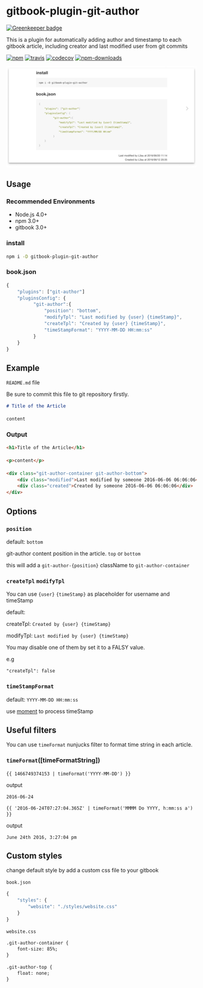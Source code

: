 # gitbook-plugin-git-author

[![Greenkeeper badge](https://badges.greenkeeper.io/L3au/gitbook-plugin-git-author.svg)](https://greenkeeper.io/)

This is a plugin for automatically adding author and timestamp to each gitbook article, including creator and last modified user from git commits

[![npm](https://img.shields.io/npm/v/gitbook-plugin-git-author.svg)](https://www.npmjs.com/package/gitbook-plugin-git-author)
[![travis](https://img.shields.io/travis/L3au/gitbook-plugin-git-author.svg)](https://travis-ci.org/L3au/gitbook-plugin-git-author)
[![codecov](https://codecov.io/gh/L3au/gitbook-plugin-git-author/branch/master/graph/badge.svg)](https://codecov.io/gh/L3au/gitbook-plugin-git-author)
[![npm-downloads](https://img.shields.io/npm/dm/gitbook-plugin-git-author.svg)](https://www.npmjs.com/package/gitbook-plugin-git-author)

![git-author-preview](https://raw.githubusercontent.com/L3au/gitbook-plugin-git-author/master/preview.png)

## Usage

### Recommended Environments


- Node.js 4.0+
- npm 3.0+
- gitbook 3.0+

### install

```sh
npm i -D gitbook-plugin-git-author
```

### book.json

```js
{
    "plugins": ["git-author"]
    "pluginsConfig": {
          "git-author":{
              "position": "bottom",
              "modifyTpl": "Last modified by {user} {timeStamp}",
              "createTpl": "Created by {user} {timeStamp}",
              "timeStampFormat": "YYYY-MM-DD HH:mm:ss"
          }
    }
}
```

## Example

`README.md` file

Be sure to commit this file to git repository firstly.

```markdown
# Title of the Article

content
```

### Output

```html
<h1>Title of the Article</h1>

<p>content</p>

<div class="git-author-container git-author-bottom">
    <div class="modified">Last modified by someone 2016-06-06 06:06:06</div>
    <div class="created">Created by someone 2016-06-06 06:06:06</div>
</div>
```

## Options

### `position`

default: `bottom`

git-author content position in the article. `top` or `bottom` 

this will add a `git-author-{position}` className to `git-author-container`

### `createTpl`  `modifyTpl`

You can use `{user}` `{timeStamp}` as placeholder for username and timeStamp

default: 

createTpl: `Created by {user} {timeStamp}`

modifyTpl: `Last modified by {user} {timeStamp}`

You may disable one of them by set it to a FALSY value.

e.g

```
"createTpl": false
```

### `timeStampFormat`

default: `YYYY-MM-DD HH:mm:ss`

use [moment](https://www.npmjs.com/package/moment) to process timeStamp

## Useful filters

You can use `timeFormat` nunjucks filter to format time string in each article.

### `timeFormat`([timeFormatString])

```
{{ 1466749374153 | timeFormat('YYYY-MM-DD') }}
```

output

```
2016-06-24
```

```
{{ '2016-06-24T07:27:04.365Z' | timeFormat('MMMM Do YYYY, h:mm:ss a') }}
```

output

```
June 24th 2016, 3:27:04 pm
```

## Custom styles

change default style by add a custom css file to your gitbook

`book.json`

```js
{
    "styles": {
        "website": "./styles/website.css"
    }
}
```

`website.css`

```
.git-author-container {
    font-size: 85%;
}

.git-author-top {
    float: none;
}
```
